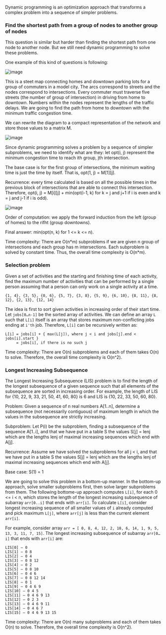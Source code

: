 Dynamic programming is an optimization approach that transforms a complex problem into a sequence of simpler problems.

### Find the shortest path from a group of nodes to another group of nodes
This question is similar but harder than finding the shortest path from one node to another node.
But we still need dynamic programming to solve these problems.

One example of this kind of questions is following:

![image](https://user-images.githubusercontent.com/95273765/201784622-977a3f3d-32b4-4699-afd4-9c6c7858f2ba.png)

This is a steet map connecting homes and downtown parking lots for a group of commuters in a model city.
The arcs correspond to streets and the nodes correspond to intersections.
Every commuter must traverse five streets (the number of group of intersection) in driving from home to downtown.
Numbers within the nodes represent the lengths of the traffic delays.
We are going to find the path from home to downtown with the minimum traffic congestion time.

We can rewrite the diagram to a compact representation of the network and store those values to a matrix M.

![image](https://user-images.githubusercontent.com/95273765/201785203-46bf7449-41a7-4531-945c-ee3b4922103f.png)

Since dynamic programming solves a problem by a sequence of simpler subproblems, we need to identify what are they:
let opt(i, j) represent the minimum congestion time to reach ith group, jth intersection.

The base case is for the first group of intersections, the minimum waiting time is just the time by itself.
That is, opt(1, j) = M[1][j].

Recurrence: every time calculated is based on all the possible times in the previous block of intersections that are able to connect this intersection.
Therefore, opt(i, j) = M[i][j] + min(opt(i-1, k) for k = j and j+1 if i is even and k = j and j-1 if i is odd).

![image](https://user-images.githubusercontent.com/95273765/201788772-d1373df5-2d90-4055-9acf-3a44b23c6203.png)

Order of computation: we apply the forward induction from the left (group of homes) to the rifht (group downtowns).

Final answer: min(opt(n, k) for 1 <= k <= n).

Time complexity: There are O(n\*m) subproblems if we are given n group of intersections and each group has m intersections.
Each subproblem is solved by constant time.
Thus, the overall time complexity is O(n\*m).

### Selection problem
Given a set of activities and the starting and finishing time of each activity, find the maximum number of activities that can be performed by a single person assuming that a person can only work on a single activity at a time.

```
{1, 4}, {3, 5}, {0, 6}, {5, 7}, {3, 8}, {5, 9}, {6, 10}, {8, 11}, {8, 12}, {2, 13}, {12, 14}
```

The idea is first to sort given activities in increasing order of their start time.
Let `jobs[0…n-1]` be the sorted array of activities.
We can define an array `L` such that `L[i]` itself is an array that stores maximum non-conflicting jobs ending at `i'th` job.
Therefore, `L[i]` can be recursively written as:

```
L[i] = jobs[i] + { max(L[j]), where j < i and jobs[j].end < jobs[i].start }
     = jobs[i], if there is no such j
```

Time complexity: There are O(n) subproblems and each of them takes O(n) to solve.
Therefore, the overall time complexity is O(n^2).

### Longest Increasing Subsequence
The Longest Increasing Subsequence (LIS) problem is to find the length of the longest subsequence of a given sequence such that all elements of the subsequence are sorted in increasing order. 
For example, the length of LIS for {10, 22, 9, 33, 21, 50, 41, 60, 80} is 6 and LIS is {10, 22, 33, 50, 60, 80}. 

Problem: Given a sequence of n real numbers A[1..n], determine a subsequence (not necessarily contiguous) of maximum length in which the values in the subsequence are strictly increasing.

Subproblem: Let P(i) be the subproblem, finding a subsequence of the sequence A[1..i], and that we have put in a table S the values S[j] = lenj which are the lengths lenj of maximal increasing sequences which end with A[j].

Recurrence: Assume we have solved the subproblems for all j < i, and that we have put in a table S the values S[j] = lenj which are the lengths lenj of maximal increasing sequences which end with A[j].

Base case: S(1) = 1

We are going to solve this problem in a bottom-up manner.
In the bottom-up approach, solve smaller subproblems first,
then solve larger subproblems from them.
The following bottome-up approach computes `L[i]`, for each 0 <= i < n, which stores the length of the longest increasing subsequence of subarray `arr[0..i]` that ends with `arr[i]`.
To calculate `L[i]`, consider longest increasing sequence of all smaller values of `i` already computed and pick maximum `L[j]`, where `arr[j]` is less than the current element `arr[i]`.

For example, consider array `arr = [ 0, 8, 4, 12, 2, 10, 6, 14, 1, 9, 5, 13, 3, 11, 7, 15]`.
The longest increasing subsequence of subarray `arr[0…i]` that ends with `arr[i]` are:
```
LIS[0] — 0
LIS[1] — 0 8
LIS[2] — 0 4
LIS[3] — 0 8 12
LIS[4] — 0 2
LIS[5] — 0 8 10
LIS[6] — 0 4 6
LIS[7] — 0 8 12 14
LIS[8] — 0 1
LIS[9] — 0 4 6 9
LIS[10] — 0 4 5
LIS[11] — 0 4 6 9 13
LIS[12] — 0 2 3
LIS[13] — 0 4 6 9 11
LIS[14] — 0 4 6 7
LIS[15] — 0 4 6 9 13 15
```

Time complexity: There are O(n) many subproblems and each of them takes O(n) to solve.
Therefore, the overall time complexity is O(n^2).
